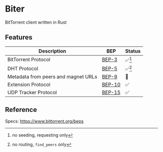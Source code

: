 # Biter

BitTorrent client written in Rust

## Features

| Description                               | BEP                                                       | Status                    |
| ---                                       | ---                                                       | ---                       |
| BitTorrent Protocol                       | [BEP-3](https://www.bittorrent.org/beps/bep_0003.html)    | ✅[^1]                    |
| DHT Protocol                              | [BEP-5](https://www.bittorrent.org/beps/bep_0005.html)    | ✅[^2]                    |
| Metadata from peers and magnet URLs       | [BEP-9](https://www.bittorrent.org/beps/bep_0009.html)    | 🚧                        |
| Extension Protocol                        | [BEP-10](https://www.bittorrent.org/beps/bep_0010.html)   | ✅                        |
| UDP Tracker Protocol                      | [BEP-15](https://www.bittorrent.org/beps/bep_0015.html)   | ✅                        |

[^1]: no seeding, requesting only
[^2]: no routing, `find_peers` only

## Reference

Specs: https://www.bittorrent.org/beps
